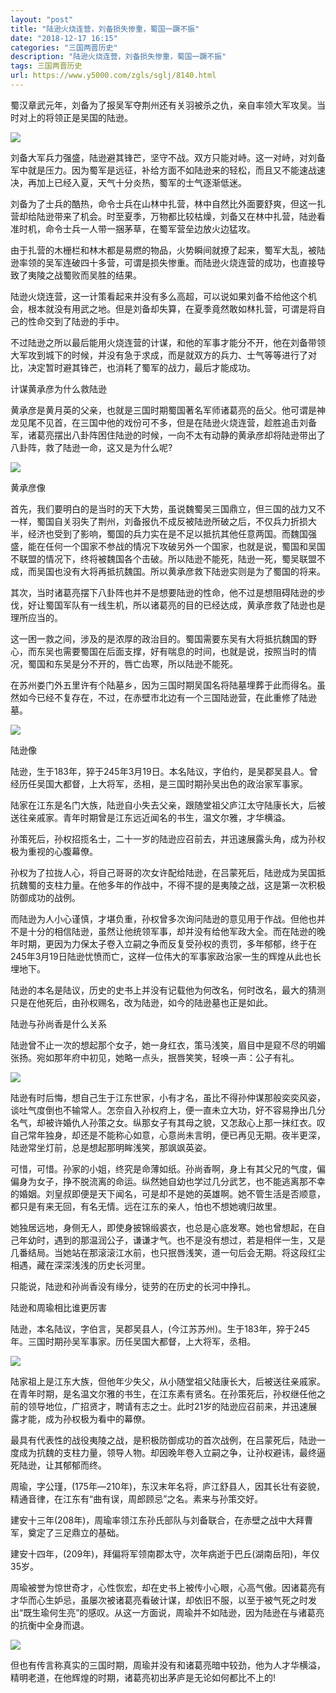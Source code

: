 ```yaml
---
layout: "post"
title: "陆逊火烧连营，刘备损失惨重，蜀国一蹶不振"
date: "2018-12-17 16:15"
categories: "三国两晋历史"
description: "陆逊火烧连营，刘备损失惨重，蜀国一蹶不振"
tags: 三国两晋历史
url: https://www.y5000.com/zgls/sglj/8140.html
---
```






蜀汉章武元年，刘备为了报吴军夺荆州还有关羽被杀之仇，亲自率领大军攻吴。当时对上的将领正是吴国的陆逊。

![](https://img.y5000.com/uploads/allimg/161223/8-161223110022424.jpg)

刘备大军兵力强盛，陆逊避其锋芒，坚守不战。双方只能对峙。这一对峙，对刘备军中就是压力。因为蜀军是远征，补给方面不如陆逊来的轻松，而且又不能速战速决，再加上已经入夏，天气十分炎热，蜀军的士气逐渐低迷。

刘备为了士兵的酷热，命令士兵在山林中扎营，林中自然比外面要舒爽，但这一扎营却给陆逊带来了机会。时至夏季，万物都比较枯燥，刘备又在林中扎营，陆逊看准时机，命令士兵一人带一捆茅草，在蜀军营垒边放火边猛攻。

由于扎营的木栅栏和林木都是易燃的物品，火势瞬间就撩了起来，蜀军大乱，被陆逊率领的吴军连破四十多营，可谓是损失惨重。而陆逊火烧连营的成功，也直接导致了夷陵之战蜀败而吴胜的结果。

陆逊火烧连营，这一计策看起来并没有多么高超，可以说如果刘备不给他这个机会，根本就没有用武之地。但是刘备却失算，在夏季竟然敢如林扎营，可谓是将自己的性命交到了陆逊的手中。

不过陆逊之所以最后能用火烧连营的计谋，和他的军事才能分不开，他在刘备带领大军攻到城下的时候，并没有急于求成，而是就双方的兵力、士气等等进行了对比，决定暂时避其锋芒，也消耗了蜀军的战力，最后才能成功。

计谋黄承彦为什么救陆逊

黄承彦是黄月英的父亲，也就是三国时期蜀国著名军师诸葛亮的岳父。他可谓是神龙见尾不见首，在三国中他的戏份可不多，但是在陆逊火烧连营，趁胜追击刘备军，诸葛亮摆出八卦阵困住陆逊的时候，一向不太有动静的黄承彦却将陆逊带出了八卦阵，救了陆逊一命，这又是为什么呢?

![](https://img.y5000.com/uploads/allimg/161223/8-161223110126133.jpg)

黄承彦像

首先，我们要明白的是当时的天下大势，虽说魏蜀吴三国鼎立，但三国的战力又不一样，蜀国自关羽失了荆州，刘备报仇不成反被陆逊所破之后，不仅兵力折损大半，经济也受到了影响，蜀国的兵力实在是不足以抵抗其他任意两国。而魏国强盛，能在任何一个国家不参战的情况下攻破另外一个国家，也就是说，蜀国和吴国不联盟的情况下，终将被魏国各个击破。所以陆逊不能死，陆逊一死，蜀吴联盟不成，而吴国也没有大将再抵抗魏国。所以黄承彦救下陆逊实则是为了蜀国的将来。

其次，当时诸葛亮摆下八卦阵也并不是想要陆逊的性命，他不过是想阻碍陆逊的步伐，好让蜀国军队有一线生机，所以诸葛亮的目的已经达成，黄承彦救了陆逊也是理所应当的。

这一困一救之间，涉及的是浓厚的政治目的。蜀国需要东吴有大将抵抗魏国的野心，而东吴也需要蜀国在后面支撑，好有喘息的时间，也就是说，按照当时的情况，蜀国和东吴是分不开的，唇亡齿寒，所以陆逊不能死。

在苏州娄门外五里许有个陆墓乡，因为三国时期吴国名将陆墓埋葬于此而得名。虽然如今已经不复存在，不过，在赤壁市北边有一个三国陆逊营，在此重修了陆逊墓。

![](https://img.y5000.com/uploads/allimg/161223/8-161223110135H6.jpg)

陆逊像

陆逊，生于183年，猝于245年3月19日。本名陆议，字伯约，是吴郡吴县人。曾经历任吴国大都督，上大将军，丞相，是三国时期孙吴出色的政治家军事家。

陆家在江东是名门大族，陆逊自小失去父亲，跟随堂祖父庐江太守陆康长大，后被送往亲戚家。青年时期曾是江东远近闻名的书生，温文尔雅，才华横溢。

孙策死后，孙权招揽名士，二十一岁的陆逊应召前去，并迅速展露头角，成为孙权极为重视的心腹幕僚。

孙权为了拉拢人心，将自己哥哥的次女许配给陆逊，在吕蒙死后，陆逊成为吴国抵抗魏蜀的支柱力量。在他多年的作战中，不得不提的是夷陵之战，这是第一次积极防御成功的战例。

而陆逊为人小心谨慎，才堪负重，孙权曾多次询问陆逊的意见用于作战。但他也并不是十分的相信陆逊，虽然让他统领军事，却并没有给他军政大全。而在陆逊的晚年时期，更因为力保太子卷入立嗣之争而反复受孙权的责罚，多年郁郁，终于在245年3月19日陆逊忧愤而亡，这样一位伟大的军事家政治家一生的辉煌从此也长埋地下。

陆逊的本名是陆议，历史的史书上并没有记载他为何改名，何时改名，最大的猜测只是在他死后，由孙权赐名，改为陆逊，如今的陆逊墓也正是如此。

陆逊与孙尚香是什么关系

陆逊曾不止一次的想起那个女子，她一身红衣，策马浅笑，眉目中是窥不尽的明媚张扬。宛如那年府中初见，她略一点头，抿唇笑笑，轻唤一声：公子有礼。

![](https://img.y5000.com/uploads/allimg/161223/8-161223110149627.jpg)

陆逊有时后悔，想自己生于江东世家，小有才名，虽比不得孙仲谋那般奕奕风姿，谈吐气度倒也不输常人。怎奈自入孙权府上，便一直未立大功，好不容易挣出几分名气，却被许婚仇人孙策之女。纵那女子有其母之貌，又怎敌心上那一抹红衣。叹自己常年独身，却还是不能称心如意，心意尚未言明，便已再见无期。夜半更深，陆逊常坐灯前，总是想起那明眸浅笑，那飒飒英姿。

可惜，可惜。孙家的小姐，终究是命薄如纸。孙尚香啊，身上有其父兄的气度，偏偏身为女子，挣不脱流离的命运。纵然她自幼也学过几分武艺，也不能逃离那不幸的婚姻。刘皇叔即便是天下闻名，可是却不是她的英雄啊。她不管生活是否顺意，都只是有来无回，有名无情。远在江东的亲人，怕也不想她魂归故里。

她独居远地，身侧无人，即使身披锦缎裘衣，也总是心底发寒。她也曾想起，在自己年幼时，遇到的那温润公子，谦谦才气。也不是没有想过，若是相伴一生，又是几番结局。当她站在那滚滚江水前，也只抿唇浅笑，道一句后会无期。将这段红尘相遇，藏在深深浅浅的历史长河里。

只能说，陆逊和孙尚香没有缘分，徒劳的在历史的长河中挣扎。

陆逊和周瑜相比谁更厉害

陆逊，本名陆议，字伯言，吴郡吴县人，(今江苏苏州)。生于183年，猝于245年。三国时期孙吴军事家。历任吴国大都督，上大将军，丞相。

![](https://img.y5000.com/uploads/allimg/161223/8-161223110202X7.jpg)

陆家祖上是江东大族，但他年少失父，从小随堂祖父陆康长大，后被送往亲戚家。在青年时期，是名温文尔雅的书生，在江东素有贤名。在孙策死后，孙权继任他之前的领导地位，广招贤才，聘请有志之士。此时21岁的陆逊应召前来，并迅速展露才能，成为孙权极为看中的幕僚。

最具有代表性的战役夷陵之战，是积极防御成功的首次战例，在吕蒙死后，陆逊一度成为抗魏的支柱力量，领导人物。却因晚年卷入立嗣之争，让孙权避讳，最终逼死陆逊，让其郁郁而终。

周瑜，字公瑾，(175年―210年)，东汉末年名将，庐江舒县人，因其长壮有姿貌，精通音律，在江东有“曲有误，周郎顾忌”之名。素来与孙策交好。

建安十三年(208年)，周瑜率领江东孙氏部队与刘备联合，在赤壁之战中大拜曹军，奠定了三足鼎立的基础。

建安十四年，(209年)，拜偏将军领南郡太守，次年病逝于巴丘(湖南岳阳)，年仅35岁。

周瑜被誉为惊世奇才，心性恢宏，却在史书上被传小心眼，心高气傲。因诸葛亮有才华而心生妒忌，虽屡次被诸葛亮看破计谋，却依旧不服，以至于被气死之时发出“既生瑜何生亮”的感叹。从这一方面说，周瑜并不如陆逊，因为陆逊在与诸葛亮的抗衡中全身而退。

![](https://img.y5000.com/uploads/allimg/161223/8-1612231102163Q.jpg)

但也有传言称真实的三国时期，周瑜并没有和诸葛亮暗中较劲，他为人才华横溢，精明老道，在他辉煌的时期，诸葛亮初出茅庐是无论如何都比不上的!
